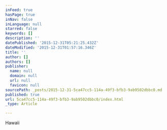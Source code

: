 ```yaml
---
inFeed: true
hasPage: true
inNav: false
inLanguage: null
starred: false
keywords: []
description: ''
datePublished: '2015-12-31T05:21:25.432Z'
dateModified: '2015-12-31T01:57:16.346Z'
title: ''
author: []
authors: []
publisher:
  name: null
  domain: null
  url: null
  favicon: null
sourcePath: _posts/2015-12-31-5ca47cc5-114a-49f3-bfb3-9ab9502dbbc0.md
published: true
url: 5ca47cc5-114a-49f3-bfb3-9ab9502dbbc0/index.html
_type: Article

---
```

Hawaii